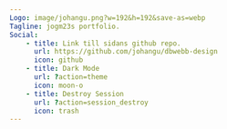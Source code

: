 ```yaml
---
Logo: image/johangu.png?w=192&h=192&save-as=webp
Tagline: jogm23s portfolio.
Social:
    - title: Link till sidans github repo.
      url: https://github.com/johangu/dbwebb-design
      icon: github
    - title: Dark Mode
      url: ?action=theme
      icon: moon-o
    - title: Destroy Session
      url: ?action=session_destroy
      icon: trash
---
```

